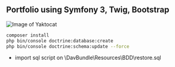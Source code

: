 ## Portfolio using Symfony 3, Twig, Bootstrap 
![Image of Yaktocat](http://i.imgur.com/2CUdLRB.gif)




```bash
composer install
php bin/console doctrine:database:create
php bin/console doctrine:schema:update --force
```
+ import sql script on \DavBundle\Resources\BDD\restore.sql
